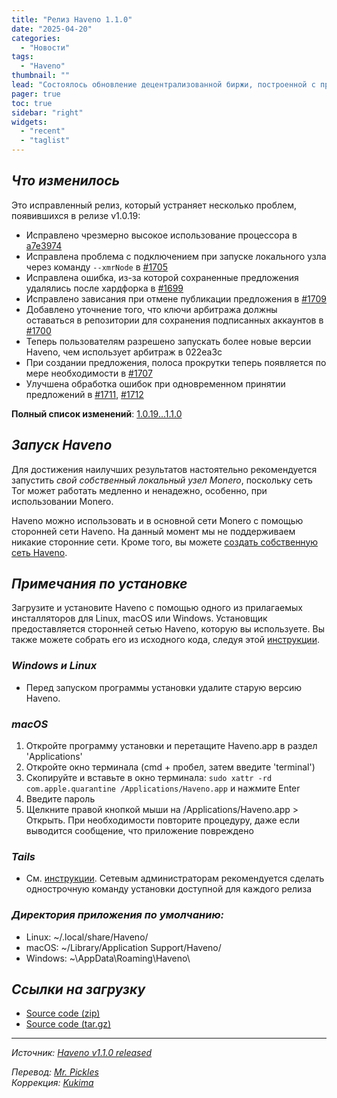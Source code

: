 ```yaml
---
title: "Релиз Haveno 1.1.0"
date: "2025-04-20"
categories:
  - "Новости"
tags:
  - "Haveno"
thumbnail: ""  
lead: "Состоялось обновление децентрализованной биржи, построенной с применением технологий Tor и Monero, Haveno, до версии 1.1.0"
pager: true
toc: true
sidebar: "right"
widgets:
  - "recent"
  - "taglist"
---
```


## _Что изменилось_

Это исправленный релиз, который устраняет несколько проблем, появившихся в релизе v1.0.19:

- Исправлено чрезмерно высокое использование процессора в [a7e3974](https://github.com/haveno-dex/haveno/commit/a7e3974f8cad7f55f0cd0c1d12af5d5ec85f6e9b)
- Исправлена проблема с подключением при запуске локального узла через команду `--xmrNode` в [#1705](https://github.com/haveno-dex/haveno/pull/1705)
- Исправлена ошибка, из-за которой сохраненные предложения удалялись после хардфорка в [#1699](https://github.com/haveno-dex/haveno/pull/1699)
- Исправлено зависания при отмене публикации предложения в [#1709](https://github.com/haveno-dex/haveno/pull/1709)
- Добавлено уточнение того, что ключи арбитража должны оставаться в репозитории для сохранения подписанных аккаунтов в [#1700](https://github.com/haveno-dex/haveno/pull/1700)
- Теперь пользователям разрешено запускать более новые версии Haveno, чем использует арбитраж в 022ea3c
- При создании предложения, полоса прокрутки теперь появляется по мере необходимости  в [#1707](https://github.com/haveno-dex/haveno/pull/1707)
- Улучшена обработка ошибок при одновременном принятии предложений в [#1711](https://github.com/haveno-dex/haveno/pull/1711), [#1712](https://github.com/haveno-dex/haveno/pull/1712)

**Полный список изменений**: [1.0.19...1.1.0](https://github.com/haveno-dex/haveno/compare/1.0.19...1.1.0)

## _Запуск Haveno_

Для достижения наилучших результатов настоятельно рекомендуется запустить _свой собственный локальный узел Monero_, поскольку сеть Tor может работать медленно и ненадежно, особенно, при использовании Monero.

Haveno можно использовать и в основной сети Monero с помощью сторонней сети Haveno. На данный момент мы не поддерживаем никакие сторонние сети. Кроме того, вы можете [создать собственную сеть Haveno](https://github.com/haveno-dex/haveno/blob/master/docs/create-mainnet.md).

## _Примечания по установке_

Загрузите и установите Haveno с помощью одного из прилагаемых инсталляторов для Linux, macOS или Windows. Установщик предоставляется сторонней сетью Haveno, которую вы используете. Вы также можете собрать его из исходного кода, следуя этой [инструкции](https://github.com/haveno-dex/haveno/blob/master/docs/installing.md).

### _Windows и Linux_

* Перед запуском программы установки удалите старую версию Haveno.

### _macOS_

1. Откройте программу установки и перетащите Haveno.app в раздел 'Applications'
2. Откройте окно терминала (cmd + пробел, затем введите 'terminal')
3. Скопируйте и вставьте в окно терминала: `sudo xattr -rd com.apple.quarantine /Applications/Haveno.app` и нажмите Enter
4. Введите пароль
5. Щелкните правой кнопкой мыши на /Applications/Haveno.app > Открыть. При необходимости повторите процедуру, даже если выводится сообщение, что приложение повреждено

### _Tails_

* См. [инструкции](https://github.com/haveno-dex/haveno/tree/master/scripts/install_tails). Сетевым администраторам рекомендуется сделать однострочную команду установки доступной для каждого релиза

### _Директория приложения по умолчанию:_

- Linux: ~/.local/share/Haveno/
- macOS: ~/Library/Application Support/Haveno/
- Windows: ~\AppData\Roaming\Haveno\

## _Ссылки на загрузку_

* [Source code (zip)](https://github.com/haveno-dex/haveno/archive/refs/tags/1.1.0.zip)
* [Source code (tar.gz)](https://github.com/haveno-dex/haveno/archive/refs/tags/1.1.0.tar.gz)

---

_Источник: [Haveno v1.1.0 released](https://github.com/haveno-dex/haveno/releases/tag/v1.1.0)_

_Перевод: [Mr. Pickles](https://t.me/v1docq47)_  
_Коррекция: [Kukima](https://t.me/Kukima)_

